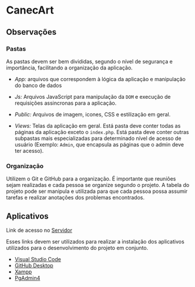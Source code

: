 # CanecArt

## Observações

### Pastas 

As pastas devem ser bem divididas, segundo o nível de segurança e importância, facilitando a organização da aplicação. 

- *App:*
arquivos que correspondem à lógica da aplicação e manipulação do banco de dados

- *Js:*
Arquivos JavaScript para manipulação da `DOM` e execução de requisições assincronas para a aplicação.

- *Public:*
Arquivos de imagem, icones, CSS e estilização em geral.

- *Views:*
Telas da aplicação em geral. Está pasta deve conter todas as páginas da aplicação exceto o `index.php`. Está pasta deve conter outras subpastas mais especializadas para determinado nível de acesso de usuário (Exemplo: `Admin`, que encapsula as páginas que o admin deve ter acesso). 

### Organização

Utilizem o Git e GitHub para a organização. É importante que reuniões sejam realizadas e cada pessoa se organize segundo o projeto. A tabela do projeto pode ser manipula e utilizada para que cada pessoa possa assumir tarefas e realizar anotações dos problemas encontrados. 

## Aplicativos

Link de acesso no [Servidor](http://200.145.153.175/felipeestevanatto/ecommerce/)

Esses links devem ser utilizados para realizar a instalação dos aplicativos utilizados para o desenvolvimento do projeto em conjunto.

- [Visual Studio Code](https://code.visualstudio.com/download)
- [GitHub Desktop](https://desktop.github.com/)
- [Xampp](https://www.apachefriends.org/download.html)
- [PgAdmin4](https://www.pgadmin.org/download/)